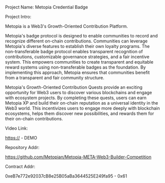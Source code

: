 Project Name: Metopia Credential Badge

Project Intro:

Metopia is a Web3's Growth-Oriented Contribution Platform. 

Metopia's badge protocol is designed to enable communities to record and recognize different on-chain contributions. Communities can leverage Metopia's diverse features to establish their own loyalty programs. The non-transferable badge protocol enables transparent recognition of contributions, customizable governance strategies, and a fair incentive system. This empowers communities to create transparent and equitable reward systems using non-transferable badges as the foundation. By implementing this approach, Metopia ensures that communities benefit from a transparent and fair community structure.

Metopia's Growth-Oriented Contribution Quests provide an exciting opportunity for Web3 users to discover various blockchains and engage with ecosystem projects. By completing these quests, users can earn Metopia XP and build their on-chain reputation as a universal identity in the Web3 world. This incentivizes users to engage more deeply with blockchain ecosystems, helps them discover new possibilities, and rewards them for their on-chain contributions. 

Video Link: 

[https://](https://test.metopia.xyz/leaderboard) - DEMO

Repository Addr:

https://github.com/Metopian/Metopia-META-Web3-Builder-Competition

Contract Addr:	

0xeB7e772e92037cB8e25B05aBa3644525E249fa95 - 0x61

